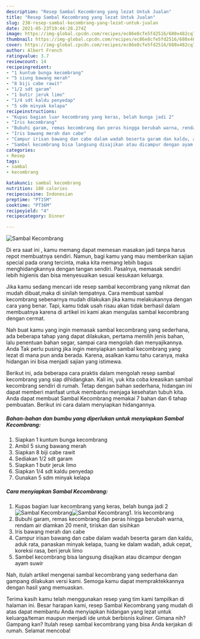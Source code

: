 ```yaml
---
description: "Resep Sambal Kecombrang yang lezat Untuk Jualan"
title: "Resep Sambal Kecombrang yang lezat Untuk Jualan"
slug: 238-resep-sambal-kecombrang-yang-lezat-untuk-jualan
date: 2021-05-23T19:44:28.274Z
image: https://img-global.cpcdn.com/recipes/ec86e8cfe5fd2516/680x482cq70/sambal-kecombrang-foto-resep-utama.jpg
thumbnail: https://img-global.cpcdn.com/recipes/ec86e8cfe5fd2516/680x482cq70/sambal-kecombrang-foto-resep-utama.jpg
cover: https://img-global.cpcdn.com/recipes/ec86e8cfe5fd2516/680x482cq70/sambal-kecombrang-foto-resep-utama.jpg
author: Albert French
ratingvalue: 3.7
reviewcount: 14
recipeingredient:
- "1 kuntum bunga kecombrang"
- "5 siung bawang merah"
- "8 biji cabe rawit"
- "1/2 sdt garam"
- "1 butir jeruk limo"
- "1/4 sdt kaldu penyedap"
- "5 sdm minyak kelapa"
recipeinstructions:
- "Kupas bagian luar kecombrang yang keras, belah bunga jadi 2"
- "Iris kecombrang"
- "Bubuhi garam, remas kecombrang dan peras hingga berubah warna, rendam air diamkan 20 menit, tiriskan dan sisihkan"
- "Iris bawang merah dan cabe"
- "Campur irisan bawang dan cabe dalam wadah beserta garam dan kaldu, aduk rata, panaskan minyak kelapa, tuang ke dalam wadah, aduk cepat, koreksi rasa, beri jeruk limo"
- "Sambel kecombrang bisa langsung disajikan atau dicampur dengan ayam suwir"
categories:
- Resep
tags:
- sambal
- kecombrang

katakunci: sambal kecombrang 
nutrition: 180 calories
recipecuisine: Indonesian
preptime: "PT15M"
cooktime: "PT36M"
recipeyield: "4"
recipecategory: Dinner

---
```



![Sambal Kecombrang](https://img-global.cpcdn.com/recipes/ec86e8cfe5fd2516/680x482cq70/sambal-kecombrang-foto-resep-utama.jpg)

Di era  saat ini , kamu memang dapat memesan masakan jadi tanpa harus repot membuatnya sendiri. Namun, bagi kamu yang mau memberikan sajian special pada orang tercinta, maka kita memang lebih bagus menghidangkannya dengan tangan sendiri. Pasalnya, memasak sendiri lebih higienis dan bisa menyesuaikan sesuai kesukaan keluarga.

Jika kamu sedang mencari ide resep sambal kecombrang yang nikmat dan mudah dibuat,maka di sinilah tempatnya. Cara membuat sambal kecombrang  sebenarnya mudah dilakukan jika kamu melakukannya dengan cara yang benar. Tapi, kamu tidak usah risau akan tidak berhasil dalam membuatnya 
karena di artikel ini kami akan mengulas sambal kecombrang dengan cermat.  



Nah buat kamu yang ingin memasak sambal kecombrang yang sederhana, ada beberapa tahap yang dapat dilakukan, pertama memilih jenis bahan, lalu penentuan bahan segar, sampai cara mengolah dan menyajikannya. Anda Tak perlu pusing jika ingin menyiapkan sambal kecombrang yang lezat di mana pun anda berada. Karena, asalkan kamu  tahu caranya, maka hidangan ini bisa menjadi sajian yang istimewa.

Berikut ini, ada beberapa cara praktis  dalam mengolah resep sambal kecombrang yang siap dihidangkan. Kali ini, yuk kita coba kreasikan sambal kecombrang sendiri di rumah. Tetap dengan bahan sederhana, hidangan ini dapat memberi manfaat untuk membantu menjaga kesehatan tubuh kita. Anda dapat membuat Sambal Kecombrang memakai 7 bahan dan 6 tahap pembuatan. Berikut ini cara dalam menyiapkan hidangannya.

<!--inarticleads1-->

##### Bahan-bahan dan bumbu yang diperlukan untuk menyiapkan Sambal Kecombrang:

1. Siapkan 1 kuntum bunga kecombrang
1. Ambil 5 siung bawang merah
1. Siapkan 8 biji cabe rawit
1. Sediakan 1/2 sdt garam
1. Siapkan 1 butir jeruk limo
1. Siapkan 1/4 sdt kaldu penyedap
1. Gunakan 5 sdm minyak kelapa




<!--inarticleads2-->

##### Cara menyiapkan Sambal Kecombrang:

1. Kupas bagian luar kecombrang yang keras, belah bunga jadi 2
<img src="https://img-global.cpcdn.com/steps/2c48ace18c4ab985/160x128cq70/sambal-kecombrang-langkah-memasak-1-foto.jpg" alt="Sambal Kecombrang"><img src="https://img-global.cpcdn.com/steps/ccc0ad2743f41082/160x128cq70/sambal-kecombrang-langkah-memasak-1-foto.jpg" alt="Sambal Kecombrang">1. Iris kecombrang
1. Bubuhi garam, remas kecombrang dan peras hingga berubah warna, rendam air diamkan 20 menit, tiriskan dan sisihkan
1. Iris bawang merah dan cabe
1. Campur irisan bawang dan cabe dalam wadah beserta garam dan kaldu, aduk rata, panaskan minyak kelapa, tuang ke dalam wadah, aduk cepat, koreksi rasa, beri jeruk limo
1. Sambel kecombrang bisa langsung disajikan atau dicampur dengan ayam suwir




Nah, itulah artikel mengenai  sambal kecombrang  yang sederhana dan gampang dilakukan versi kami. Semoga kamu dapat mempraktekkannya dengan hasil yang memuaskan. 

Terima kasih kamu telah menggunakan resep yang tim kami tampilkan di halaman ini. Besar harapan kami, resep  Sambal Kecombrang yang mudah di atas dapat membantu Anda menyiapkan hidangan yang lezat untuk keluarga/teman maupun menjadi ide untuk berbisnis kuliner. Gimana nih? Gampang kan? Itulah resep sambal kecombrang yang bisa Anda kerjakan di rumah. Selamat mencoba!

